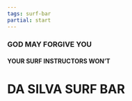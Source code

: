 ```yaml
---
tags: surf-bar
partial: start
---
```


### GOD MAY FORGIVE YOU

#### YOUR SURF INSTRUCTORS WON’T

# DA SILVA SURF BAR

